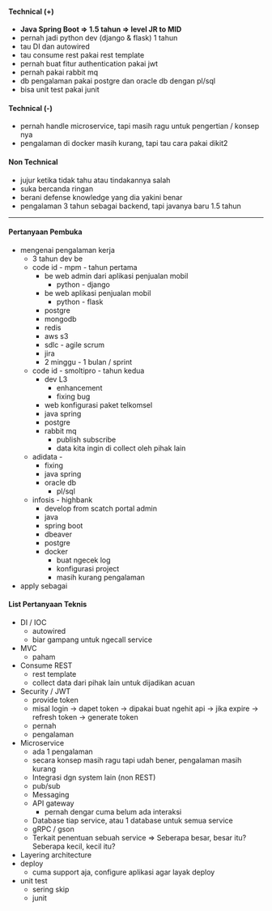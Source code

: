 #### Technical (+) 

- **Java Spring Boot => 1.5 tahun => level JR to MID**  
- pernah jadi python dev (django & flask) 1 tahun
- tau DI dan autowired
- tau consume rest pakai rest template
- pernah buat fitur authentication pakai jwt
- pernah pakai rabbit mq
- db pengalaman pakai postgre dan oracle db dengan pl/sql
- bisa unit test pakai junit

#### Technical (-)  

- pernah handle microservice, tapi masih ragu untuk pengertian / konsep nya
- pengalaman di docker masih kurang, tapi tau cara pakai dikit2

#### Non Technical  

- jujur ketika tidak tahu atau tindakannya salah
- suka bercanda ringan
- berani defense knowledge yang dia yakini benar
- pengalaman 3 tahun sebagai backend, tapi javanya baru 1.5 tahun

---

#### Pertanyaan Pembuka

- mengenai pengalaman kerja  
	- 3 tahun dev be
	- code id - mpm - tahun pertama
		- be web admin dari aplikasi penjualan mobil
			- python - django
		- be web aplikasi penjualan mobil
			- python - flask
		- postgre
		- mongodb
		- redis
		- aws s3
		- sdlc - agile scrum
		- jira
		- 2 minggu - 1 bulan / sprint
	- code id - smoltipro - tahun kedua
		- dev L3
			- enhancement
			- fixing bug
		- web konfigurasi paket telkomsel
		- java spring
		- postgre
		- rabbit mq
			- publish subscribe
			- data kita ingin di collect oleh pihak lain
	- adidata - 
		- fixing
		- java spring
		- oracle db
			- pl/sql
	- infosis - highbank
		- develop from scatch portal admin
		- java
		- spring boot
		- dbeaver 
		- postgre
		- docker
			- buat ngecek log
			- konfigurasi project
			- masih kurang pengalaman
- apply sebagai


#### List Pertanyaan Teknis

- DI / IOC
	- autowired
	- biar gampang untuk ngecall service
- MVC
	- paham
- Consume REST
	- rest template
	- collect data dari pihak lain untuk dijadikan acuan
- Security / JWT
	- provide token
	- misal login -> dapet token -> dipakai buat ngehit api -> jika expire -> refresh token -> generate token
	- pernah
	- pengalaman
- Microservice
	- ada 1 pengalaman
	- secara konsep masih ragu tapi udah bener, pengalaman masih kurang
	- Integrasi dgn system lain (non REST)
	- pub/sub
	- Messaging
	- API gateway
		- pernah dengar cuma belum ada interaksi
	- Database tiap service, atau 1 database untuk semua service
	- gRPC / gson
	- Terkait penentuan sebuah service => Seberapa besar, besar itu? Seberapa kecil, kecil itu?
- Layering architecture
- deploy
	- cuma support aja, configure aplikasi agar layak deploy
- unit test
	- sering skip
	- junit